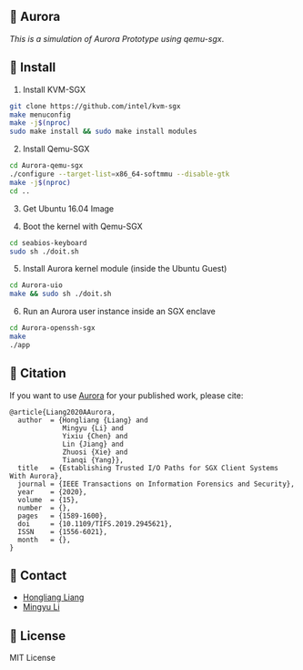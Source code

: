 🌈 Aurora
---------

_This is a simulation of Aurora Prototype using qemu-sgx_.


💾 Install
----------
1. Install KVM-SGX
```sh
git clone https://github.com/intel/kvm-sgx
make menuconfig
make -j$(nproc)
sudo make install && sudo make install modules
```

2. Install Qemu-SGX
```sh
cd Aurora-qemu-sgx
./configure --target-list=x86_64-softmmu --disable-gtk
make -j$(nproc)
cd ..
```

3. Get Ubuntu 16.04 Image

4. Boot the kernel with Qemu-SGX
```sh
cd seabios-keyboard
sudo sh ./doit.sh
```

5. Install Aurora kernel module (inside the Ubuntu Guest)
```sh
cd Aurora-uio
make && sudo sh ./doit.sh
```

6. Run an Aurora user instance inside an SGX enclave
```sh
cd Aurora-openssh-sgx
make
./app
```

📢 Citation
-----------
If you want to use [Aurora](https://ieeexplore.ieee.org/abstract/document/8859293/) for your published work, please cite:
```
@article{Liang2020AAurora,
  author  = {Hongliang {Liang} and
             Mingyu {Li} and
             Yixiu {Chen} and
             Lin {Jiang} and
             Zhuosi {Xie} and
             Tianqi {Yang}},
  title   = {Establishing Trusted I/O Paths for SGX Client Systems With Aurora}, 
  journal = {IEEE Transactions on Information Forensics and Security}, 
  year    = {2020},
  volume  = {15},
  number  = {},
  pages   = {1589-1600},
  doi     = {10.1109/TIFS.2019.2945621},
  ISSN    = {1556-6021},
  month   = {},
}
```

💬 Contact
----------

* [Hongliang Liang](mailto:hliang@bupt.edu.cn)
* [Mingyu Li](mailto:lmy2010lmy@gmail.com)

📃 License
----------

MIT License
